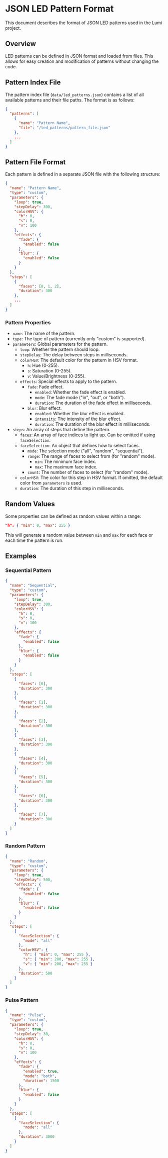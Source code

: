 # JSON LED Pattern Format

This document describes the format of JSON LED patterns used in the Lumi project.

## Overview

LED patterns can be defined in JSON format and loaded from files. This allows for easy creation and modification of patterns without changing the code.

## Pattern Index File

The pattern index file (`data/led_patterns.json`) contains a list of all available patterns and their file paths. The format is as follows:

```json
{
  "patterns": [
    {
      "name": "Pattern Name",
      "file": "/led_patterns/pattern_file.json"
    },
    ...
  ]
}
```

## Pattern File Format

Each pattern is defined in a separate JSON file with the following structure:

```json
{
  "name": "Pattern Name",
  "type": "custom",
  "parameters": {
    "loop": true,
    "stepDelay": 300,
    "colorHSV": {
      "h": 0,
      "s": 0,
      "v": 100
    },
    "effects": {
      "fade": {
        "enabled": false
      },
      "blur": {
        "enabled": false
      }
    }
  },
  "steps": [
    {
      "faces": [0, 1, 2],
      "duration": 300
    },
    ...
  ]
}
```

### Pattern Properties

- `name`: The name of the pattern.
- `type`: The type of pattern (currently only "custom" is supported).
- `parameters`: Global parameters for the pattern.
  - `loop`: Whether the pattern should loop.
  - `stepDelay`: The delay between steps in milliseconds.
  - `colorHSV`: The default color for the pattern in HSV format.
    - `h`: Hue (0-255).
    - `s`: Saturation (0-255).
    - `v`: Value/Brightness (0-255).
  - `effects`: Special effects to apply to the pattern.
    - `fade`: Fade effect.
      - `enabled`: Whether the fade effect is enabled.
      - `mode`: The fade mode ("in", "out", or "both").
      - `duration`: The duration of the fade effect in milliseconds.
    - `blur`: Blur effect.
      - `enabled`: Whether the blur effect is enabled.
      - `intensity`: The intensity of the blur effect.
      - `duration`: The duration of the blur effect in milliseconds.
- `steps`: An array of steps that define the pattern.
  - `faces`: An array of face indices to light up. Can be omitted if using `faceSelection`.
  - `faceSelection`: An object that defines how to select faces.
    - `mode`: The selection mode ("all", "random", "sequential").
    - `range`: The range of faces to select from (for "random" mode).
      - `min`: The minimum face index.
      - `max`: The maximum face index.
    - `count`: The number of faces to select (for "random" mode).
  - `colorHSV`: The color for this step in HSV format. If omitted, the default color from `parameters` is used.
  - `duration`: The duration of this step in milliseconds.

## Random Values

Some properties can be defined as random values within a range:

```json
"h": { "min": 0, "max": 255 }
```

This will generate a random value between `min` and `max` for each face or each time the pattern is run.

## Examples

### Sequential Pattern

```json
{
  "name": "Sequential",
  "type": "custom",
  "parameters": {
    "loop": true,
    "stepDelay": 300,
    "colorHSV": {
      "h": 0,
      "s": 0,
      "v": 100
    },
    "effects": {
      "fade": {
        "enabled": false
      },
      "blur": {
        "enabled": false
      }
    }
  },
  "steps": [
    {
      "faces": [0],
      "duration": 300
    },
    {
      "faces": [1],
      "duration": 300
    },
    {
      "faces": [2],
      "duration": 300
    },
    {
      "faces": [3],
      "duration": 300
    },
    {
      "faces": [4],
      "duration": 300
    },
    {
      "faces": [5],
      "duration": 300
    },
    {
      "faces": [6],
      "duration": 300
    },
    {
      "faces": [7],
      "duration": 300
    }
  ]
}
```

### Random Pattern

```json
{
  "name": "Random",
  "type": "custom",
  "parameters": {
    "loop": true,
    "stepDelay": 500,
    "effects": {
      "fade": {
        "enabled": false
      },
      "blur": {
        "enabled": false
      }
    }
  },
  "steps": [
    {
      "faceSelection": {
        "mode": "all"
      },
      "colorHSV": {
        "h": { "min": 0, "max": 255 },
        "s": { "min": 200, "max": 255 },
        "v": { "min": 200, "max": 255 }
      },
      "duration": 500
    }
  ]
}
```

### Pulse Pattern

```json
{
  "name": "Pulse",
  "type": "custom",
  "parameters": {
    "loop": true,
    "stepDelay": 30,
    "colorHSV": {
      "h": 0,
      "s": 0,
      "v": 100
    },
    "effects": {
      "fade": {
        "enabled": true,
        "mode": "both",
        "duration": 1500
      },
      "blur": {
        "enabled": false
      }
    }
  },
  "steps": [
    {
      "faceSelection": {
        "mode": "all"
      },
      "duration": 3000
    }
  ]
}
